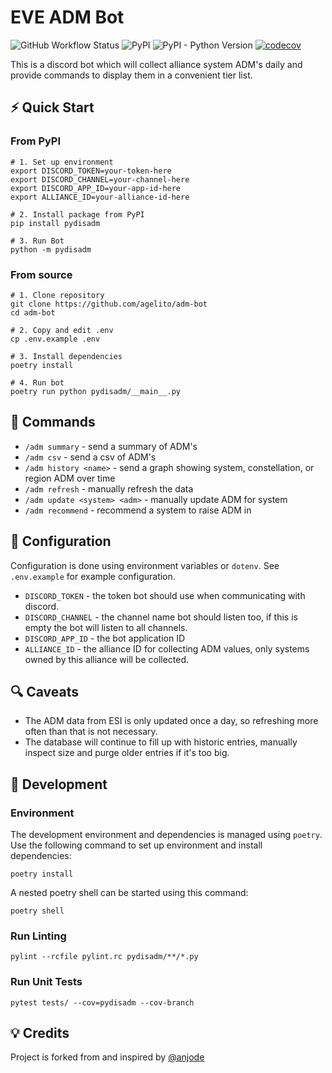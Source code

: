 # EVE ADM Bot

![GitHub Workflow Status](https://img.shields.io/github/actions/workflow/status/agelito/adm-bot/ci-cd.yml)
![PyPI](https://img.shields.io/pypi/v/pydisadm)
![PyPI - Python Version](https://img.shields.io/pypi/pyversions/pydisadm)
[![codecov](https://codecov.io/gh/agelito/adm-bot/branch/main/graph/badge.svg?token=OHRY3OW18Y)](https://codecov.io/gh/agelito/adm-bot)

This is a discord bot which will collect alliance system ADM's daily and provide commands to display them in a convenient tier list.

## ⚡ Quick Start

### From PyPI
```shell
# 1. Set up environment
export DISCORD_TOKEN=your-token-here
export DISCORD_CHANNEL=your-channel-here
export DISCORD_APP_ID=your-app-id-here
export ALLIANCE_ID=your-alliance-id-here

# 2. Install package from PyPI
pip install pydisadm

# 3. Run Bot
python -m pydisadm
```

### From source
```shell
# 1. Clone repository
git clone https://github.com/agelito/adm-bot
cd adm-bot

# 2. Copy and edit .env
cp .env.example .env

# 3. Install dependencies
poetry install

# 4. Run bot
poetry run python pydisadm/__main__.py
```

## 📃 Commands

- `/adm summary` - send a summary of ADM's
- `/adm csv` - send a csv of ADM's
- `/adm history <name>` - send a graph showing system, constellation, or region ADM over time
- `/adm refresh` - manually refresh the data
- `/adm update <system> <adm>` - manually update ADM for system
- `/adm recommend` - recommend a system to raise ADM in

## 🔧 Configuration
Configuration is done using environment variables or `dotenv`. See `.env.example` for example configuration.

- `DISCORD_TOKEN` - the token bot should use when communicating with discord.
- `DISCORD_CHANNEL` - the channel name bot should listen too, if this is empty the bot will listen to all channels.
- `DISCORD_APP_ID` - the bot application ID
- `ALLIANCE_ID` - the alliance ID for collecting ADM values, only systems owned by this alliance will be collected.

## 🔍 Caveats
* The ADM data from ESI is only updated once a day, so refreshing more often than that is not necessary.
* The database will continue to fill up with historic entries, manually inspect size and purge older entries if it's too big.

## 🚧 Development

### Environment
The development environment and dependencies is managed using `poetry`. Use the following command to set up environment and install dependencies:
```shell
poetry install
```

A nested poetry shell can be started using this command:
```shell
poetry shell
```

### Run Linting
```shell
pylint --rcfile pylint.rc pydisadm/**/*.py
```

### Run Unit Tests
```shell
pytest tests/ --cov=pydisadm --cov-branch
```

## 💡 Credits
Project is forked from and inspired by [@anjode](https://www.github.com/anjode)
